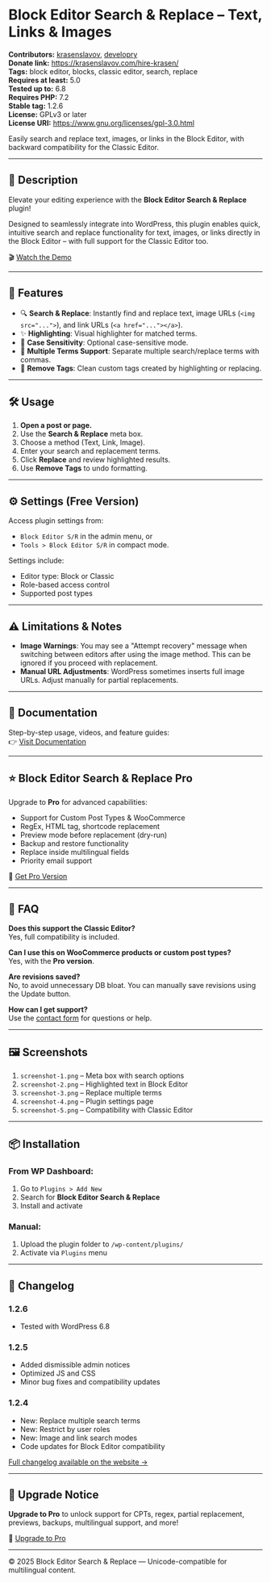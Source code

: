 # Block Editor Search & Replace – Text, Links & Images

**Contributors:** [krasenslavov](https://profiles.wordpress.org/krasenslavov), [developry](https://profiles.wordpress.org/developry)  
**Donate link:** https://krasenslavov.com/hire-krasen/  
**Tags:** block editor, blocks, classic editor, search, replace  
**Requires at least:** 5.0  
**Tested up to:** 6.8  
**Requires PHP:** 7.2  
**Stable tag:** 1.2.6  
**License:** GPLv3 or later  
**License URI:** https://www.gnu.org/licenses/gpl-3.0.html

Easily search and replace text, images, or links in the Block Editor, with backward compatibility for the Classic Editor.

---

## 🎯 Description

Elevate your editing experience with the **Block Editor Search & Replace** plugin!

Designed to seamlessly integrate into WordPress, this plugin enables quick, intuitive search and replace functionality for text, images, or links directly in the Block Editor – with full support for the Classic Editor too.

🎬 [Watch the Demo](https://www.youtube.com/embed/zWxPv8pJH4U)

---

## 🚀 Features

- 🔍 **Search & Replace**: Instantly find and replace text, image URLs (`<img src="...">`), and link URLs (`<a href="..."></a>`).
- ✨ **Highlighting**: Visual highlighter for matched terms.
- 🔡 **Case Sensitivity**: Optional case-sensitive mode.
- 🔗 **Multiple Terms Support**: Separate multiple search/replace terms with commas.
- 🧹 **Remove Tags**: Clean custom tags created by highlighting or replacing.

---

## 🛠️ Usage

1. **Open a post or page.**
2. Use the **Search & Replace** meta box.
3. Choose a method (Text, Link, Image).
4. Enter your search and replacement terms.
5. Click **Replace** and review highlighted results.
6. Use **Remove Tags** to undo formatting.

---

## ⚙️ Settings (Free Version)

Access plugin settings from:
- `Block Editor S/R` in the admin menu, or
- `Tools > Block Editor S/R` in compact mode.

Settings include:
- Editor type: Block or Classic
- Role-based access control
- Supported post types

---

## ⚠️ Limitations & Notes

- **Image Warnings**: You may see a "Attempt recovery" message when switching between editors after using the image method. This can be ignored if you proceed with replacement.
- **Manual URL Adjustments**: WordPress sometimes inserts full image URLs. Adjust manually for partial replacements.

---

## 📘 Documentation

Step-by-step usage, videos, and feature guides:  
👉 [Visit Documentation](https://searchreplaceblocks.com/help)

---

## ⭐ Block Editor Search & Replace Pro

Upgrade to **Pro** for advanced capabilities:

- Support for Custom Post Types & WooCommerce
- RegEx, HTML tag, shortcode replacement
- Preview mode before replacement (dry-run)
- Backup and restore functionality
- Replace inside multilingual fields
- Priority email support

🛒 [Get Pro Version](https://searchreplaceblocks.com/)

---

## 🙋 FAQ

**Does this support the Classic Editor?**  
Yes, full compatibility is included.

**Can I use this on WooCommerce products or custom post types?**  
Yes, with the **Pro version**.

**Are revisions saved?**  
No, to avoid unnecessary DB bloat. You can manually save revisions using the Update button.

**How can I get support?**  
Use the [contact form](https://bit.ly/3PDk36N) for questions or help.

---

## 🖼 Screenshots

1. `screenshot-1.png` – Meta box with search options
2. `screenshot-2.png` – Highlighted text in Block Editor
3. `screenshot-3.png` – Replace multiple terms
4. `screenshot-4.png` – Plugin settings page
5. `screenshot-5.png` – Compatibility with Classic Editor

---

## 📦 Installation

### From WP Dashboard:
1. Go to `Plugins > Add New`
2. Search for **Block Editor Search & Replace**
3. Install and activate

### Manual:
1. Upload the plugin folder to `/wp-content/plugins/`
2. Activate via `Plugins` menu

---

## 📝 Changelog

### 1.2.6
- Tested with WordPress 6.8

### 1.2.5
- Added dismissible admin notices
- Optimized JS and CSS
- Minor bug fixes and compatibility updates

### 1.2.4
- New: Replace multiple search terms
- New: Restrict by user roles
- New: Image and link search modes
- Code updates for Block Editor compatibility

[Full changelog available on the website →](https://searchreplaceblocks.com/)

---

## 🔔 Upgrade Notice

**Upgrade to Pro** to unlock support for CPTs, regex, partial replacement, previews, backups, multilingual support, and more!

🔗 [Upgrade to Pro](https://bit.ly/3PDk36N)

---

© 2025 Block Editor Search & Replace — Unicode-compatible for multilingual content.

